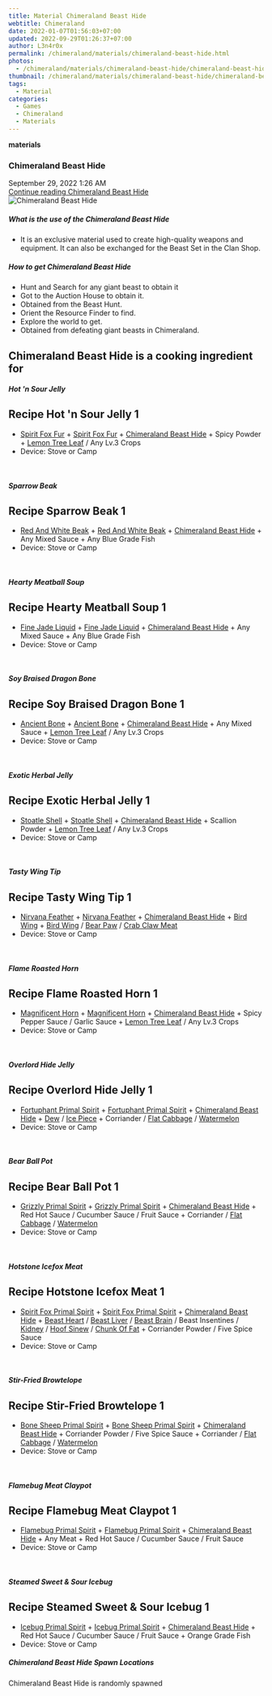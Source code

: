 ```yaml
---
title: Material Chimeraland Beast Hide
webtitle: Chimeraland
date: 2022-01-07T01:56:03+07:00
updated: 2022-09-29T01:26:37+07:00
author: L3n4r0x
permalink: /chimeraland/materials/chimeraland-beast-hide.html
photos:
  - /chimeraland/materials/chimeraland-beast-hide/chimeraland-beast-hide.webp
thumbnail: /chimeraland/materials/chimeraland-beast-hide/chimeraland-beast-hide.webp
tags:
  - Material
categories:
  - Games
  - Chimeraland
  - Materials
---
```


<section id="bootstrap-wrapper">
  <link
    rel="stylesheet"
    href="https://cdn.statically.io/gh/dimaslanjaka/Web-Manajemen/40ac3225/css/bootstrap-4.5-wrapper.css"
  />
  <div
    class="row g-0 border rounded overflow-hidden flex-md-row mb-4 shadow-sm position-relative"
  >
    <div class="col p-4 d-flex flex-column position-static">
      <strong class="d-inline-block mb-2 text-success">materials</strong>
      <h3 class="mb-0">Chimeraland Beast Hide</h3>
      <div class="mb-1 text-muted">September 29, 2022 1:26 AM</div>
      <a href="#" class="stretched-link d-none"
        >Continue reading Chimeraland Beast Hide</a
      >
    </div>
    <div class="col-auto d-none d-lg-block">
      <img
        src="/chimeraland/materials/chimeraland-beast-hide/chimeraland-beast-hide.webp"
        alt="Chimeraland Beast Hide"
      />
    </div>
  </div>
  <div class="row">
    <div class="col-lg-6 col-12 mb-2">
      <div class="card">
        <div class="card-body">
          <h5 class="card-title">
            What is the use of the Chimeraland Beast Hide
          </h5>
          <div class="card-text">
            <ul>
              <li>
                It is an exclusive material used to create high-quality weapons
                and equipment. It can also be exchanged for the Beast Set in the
                Clan Shop.
              </li>
            </ul>
          </div>
        </div>
      </div>
    </div>
    <div class="col-lg-6 col-12 mb-2">
      <div class="card">
        <div class="card-body">
          <h5 class="card-title">How to get Chimeraland Beast Hide</h5>
          <div class="card-text">
            <ul>
              <li>Hunt and Search for any giant beast to obtain it</li>
              <li>Got to the Auction House to obtain it.</li>
              <li>Obtained from the Beast Hunt.</li>
              <li>Orient the Resource Finder to find.</li>
              <li>Explore the world to get.</li>
              <li>Obtained from defeating giant beasts in Chimeraland.</li>
            </ul>
          </div>
        </div>
      </div>
    </div>
    <div class="col-lg-6 col-12 mb-2">
      <h2 id="cookable">Chimeraland Beast Hide is a cooking ingredient for</h2>
      <div id="recipe-hot-n-sour-jelly">
        <h5 id="item-hot-n-sour-jelly">Hot &#x27;n Sour Jelly</h5>
        <div class="col-12 col-lg-6 recipe-item mb-2">
          <div class="card">
            <div class="card-body">
              <h2 class="card-title fs-5">Recipe Hot &#x27;n Sour Jelly 1</h2>
              <div class="card-text">
                <ul>
                  <li>
                    <a
                      class="text-decoration-none"
                      href="/chimeraland/materials/spirit-fox-fur.html"
                      >Spirit Fox Fur</a
                    ><span> + </span
                    ><a
                      class="text-decoration-none"
                      href="/chimeraland/materials/spirit-fox-fur.html"
                      >Spirit Fox Fur</a
                    ><span> + </span
                    ><a
                      class="text-decoration-none"
                      href="/chimeraland/materials/chimeraland-beast-hide.html"
                      >Chimeraland Beast Hide</a
                    ><span> + </span>Spicy Powder<span> + </span
                    ><a
                      class="text-decoration-none"
                      href="/chimeraland/materials/lemon-tree-leaf.html"
                      >Lemon Tree Leaf</a
                    ><span> / </span>Any Lv.3 Crops
                  </li>
                  <li>Device: Stove or Camp</li>
                </ul>
              </div>
            </div>
          </div>
        </div>
      </div>
      <br />
      <div id="recipe-sparrow-beak">
        <h5 id="item-sparrow-beak">Sparrow Beak</h5>
        <div class="col-12 col-lg-6 recipe-item mb-2">
          <div class="card">
            <div class="card-body">
              <h2 class="card-title fs-5">Recipe Sparrow Beak 1</h2>
              <div class="card-text">
                <ul>
                  <li>
                    <a
                      class="text-decoration-none"
                      href="/chimeraland/materials/red-and-white-beak.html"
                      >Red And White Beak</a
                    ><span> + </span
                    ><a
                      class="text-decoration-none"
                      href="/chimeraland/materials/red-and-white-beak.html"
                      >Red And White Beak</a
                    ><span> + </span
                    ><a
                      class="text-decoration-none"
                      href="/chimeraland/materials/chimeraland-beast-hide.html"
                      >Chimeraland Beast Hide</a
                    ><span> + </span>Any Mixed Sauce<span> + </span>Any Blue
                    Grade Fish
                  </li>
                  <li>Device: Stove or Camp</li>
                </ul>
              </div>
            </div>
          </div>
        </div>
      </div>
      <br />
      <div id="recipe-hearty-meatball-soup">
        <h5 id="item-hearty-meatball-soup">Hearty Meatball Soup</h5>
        <div class="col-12 col-lg-6 recipe-item mb-2">
          <div class="card">
            <div class="card-body">
              <h2 class="card-title fs-5">Recipe Hearty Meatball Soup 1</h2>
              <div class="card-text">
                <ul>
                  <li>
                    <a
                      class="text-decoration-none"
                      href="/chimeraland/materials/fine-jade-liquid.html"
                      >Fine Jade Liquid</a
                    ><span> + </span
                    ><a
                      class="text-decoration-none"
                      href="/chimeraland/materials/fine-jade-liquid.html"
                      >Fine Jade Liquid</a
                    ><span> + </span
                    ><a
                      class="text-decoration-none"
                      href="/chimeraland/materials/chimeraland-beast-hide.html"
                      >Chimeraland Beast Hide</a
                    ><span> + </span>Any Mixed Sauce<span> + </span>Any Blue
                    Grade Fish
                  </li>
                  <li>Device: Stove or Camp</li>
                </ul>
              </div>
            </div>
          </div>
        </div>
      </div>
      <br />
      <div id="recipe-soy-braised-dragon-bone">
        <h5 id="item-soy-braised-dragon-bone">Soy Braised Dragon Bone</h5>
        <div class="col-12 col-lg-6 recipe-item mb-2">
          <div class="card">
            <div class="card-body">
              <h2 class="card-title fs-5">Recipe Soy Braised Dragon Bone 1</h2>
              <div class="card-text">
                <ul>
                  <li>
                    <a
                      class="text-decoration-none"
                      href="/chimeraland/materials/ancient-bone.html"
                      >Ancient Bone</a
                    ><span> + </span
                    ><a
                      class="text-decoration-none"
                      href="/chimeraland/materials/ancient-bone.html"
                      >Ancient Bone</a
                    ><span> + </span
                    ><a
                      class="text-decoration-none"
                      href="/chimeraland/materials/chimeraland-beast-hide.html"
                      >Chimeraland Beast Hide</a
                    ><span> + </span>Any Mixed Sauce<span> + </span
                    ><a
                      class="text-decoration-none"
                      href="/chimeraland/materials/lemon-tree-leaf.html"
                      >Lemon Tree Leaf</a
                    ><span> / </span>Any Lv.3 Crops
                  </li>
                  <li>Device: Stove or Camp</li>
                </ul>
              </div>
            </div>
          </div>
        </div>
      </div>
      <br />
      <div id="recipe-exotic-herbal-jelly">
        <h5 id="item-exotic-herbal-jelly">Exotic Herbal Jelly</h5>
        <div class="col-12 col-lg-6 recipe-item mb-2">
          <div class="card">
            <div class="card-body">
              <h2 class="card-title fs-5">Recipe Exotic Herbal Jelly 1</h2>
              <div class="card-text">
                <ul>
                  <li>
                    <a
                      class="text-decoration-none"
                      href="/chimeraland/materials/stoatle-shell.html"
                      >Stoatle Shell</a
                    ><span> + </span
                    ><a
                      class="text-decoration-none"
                      href="/chimeraland/materials/stoatle-shell.html"
                      >Stoatle Shell</a
                    ><span> + </span
                    ><a
                      class="text-decoration-none"
                      href="/chimeraland/materials/chimeraland-beast-hide.html"
                      >Chimeraland Beast Hide</a
                    ><span> + </span>Scallion Powder<span> + </span
                    ><a
                      class="text-decoration-none"
                      href="/chimeraland/materials/lemon-tree-leaf.html"
                      >Lemon Tree Leaf</a
                    ><span> / </span>Any Lv.3 Crops
                  </li>
                  <li>Device: Stove or Camp</li>
                </ul>
              </div>
            </div>
          </div>
        </div>
      </div>
      <br />
      <div id="recipe-tasty-wing-tip">
        <h5 id="item-tasty-wing-tip">Tasty Wing Tip</h5>
        <div class="col-12 col-lg-6 recipe-item mb-2">
          <div class="card">
            <div class="card-body">
              <h2 class="card-title fs-5">Recipe Tasty Wing Tip 1</h2>
              <div class="card-text">
                <ul>
                  <li>
                    <a
                      class="text-decoration-none"
                      href="/chimeraland/materials/nirvana-feather.html"
                      >Nirvana Feather</a
                    ><span> + </span
                    ><a
                      class="text-decoration-none"
                      href="/chimeraland/materials/nirvana-feather.html"
                      >Nirvana Feather</a
                    ><span> + </span
                    ><a
                      class="text-decoration-none"
                      href="/chimeraland/materials/chimeraland-beast-hide.html"
                      >Chimeraland Beast Hide</a
                    ><span> + </span
                    ><a
                      class="text-decoration-none"
                      href="/chimeraland/materials/bird-wing.html"
                      >Bird Wing</a
                    ><span> + </span
                    ><a
                      class="text-decoration-none"
                      href="/chimeraland/materials/bird-wing.html"
                      >Bird Wing</a
                    ><span> / </span
                    ><a
                      class="text-decoration-none"
                      href="/chimeraland/materials/bear-paw.html"
                      >Bear Paw</a
                    ><span> / </span
                    ><a
                      class="text-decoration-none"
                      href="/chimeraland/materials/crab-claw-meat.html"
                      >Crab Claw Meat</a
                    >
                  </li>
                  <li>Device: Stove or Camp</li>
                </ul>
              </div>
            </div>
          </div>
        </div>
      </div>
      <br />
      <div id="recipe-flame-roasted-horn">
        <h5 id="item-flame-roasted-horn">Flame Roasted Horn</h5>
        <div class="col-12 col-lg-6 recipe-item mb-2">
          <div class="card">
            <div class="card-body">
              <h2 class="card-title fs-5">Recipe Flame Roasted Horn 1</h2>
              <div class="card-text">
                <ul>
                  <li>
                    <a
                      class="text-decoration-none"
                      href="/chimeraland/materials/magnificent-horn.html"
                      >Magnificent Horn</a
                    ><span> + </span
                    ><a
                      class="text-decoration-none"
                      href="/chimeraland/materials/magnificent-horn.html"
                      >Magnificent Horn</a
                    ><span> + </span
                    ><a
                      class="text-decoration-none"
                      href="/chimeraland/materials/chimeraland-beast-hide.html"
                      >Chimeraland Beast Hide</a
                    ><span> + </span>Spicy Pepper Sauce<span> / </span>Garlic
                    Sauce<span> + </span
                    ><a
                      class="text-decoration-none"
                      href="/chimeraland/materials/lemon-tree-leaf.html"
                      >Lemon Tree Leaf</a
                    ><span> / </span>Any Lv.3 Crops
                  </li>
                  <li>Device: Stove or Camp</li>
                </ul>
              </div>
            </div>
          </div>
        </div>
      </div>
      <br />
      <div id="recipe-overlord-hide-jelly">
        <h5 id="item-overlord-hide-jelly">Overlord Hide Jelly</h5>
        <div class="col-12 col-lg-6 recipe-item mb-2">
          <div class="card">
            <div class="card-body">
              <h2 class="card-title fs-5">Recipe Overlord Hide Jelly 1</h2>
              <div class="card-text">
                <ul>
                  <li>
                    <a
                      class="text-decoration-none"
                      href="/chimeraland/materials/fortuphant-primal-spirit.html"
                      >Fortuphant Primal Spirit</a
                    ><span> + </span
                    ><a
                      class="text-decoration-none"
                      href="/chimeraland/materials/fortuphant-primal-spirit.html"
                      >Fortuphant Primal Spirit</a
                    ><span> + </span
                    ><a
                      class="text-decoration-none"
                      href="/chimeraland/materials/chimeraland-beast-hide.html"
                      >Chimeraland Beast Hide</a
                    ><span> + </span
                    ><a
                      class="text-decoration-none"
                      href="/chimeraland/materials/dew.html"
                      >Dew</a
                    ><span> / </span
                    ><a
                      class="text-decoration-none"
                      href="/chimeraland/materials/ice-piece.html"
                      >Ice Piece</a
                    ><span> + </span>Corriander<span> / </span
                    ><a
                      class="text-decoration-none"
                      href="/chimeraland/materials/flat-cabbage.html"
                      >Flat Cabbage</a
                    ><span> / </span
                    ><a
                      class="text-decoration-none"
                      href="/chimeraland/materials/watermelon.html"
                      >Watermelon</a
                    >
                  </li>
                  <li>Device: Stove or Camp</li>
                </ul>
              </div>
            </div>
          </div>
        </div>
      </div>
      <br />
      <div id="recipe-bear-ball-pot">
        <h5 id="item-bear-ball-pot">Bear Ball Pot</h5>
        <div class="col-12 col-lg-6 recipe-item mb-2">
          <div class="card">
            <div class="card-body">
              <h2 class="card-title fs-5">Recipe Bear Ball Pot 1</h2>
              <div class="card-text">
                <ul>
                  <li>
                    <a
                      class="text-decoration-none"
                      href="/chimeraland/materials/grizzly-primal-spirit.html"
                      >Grizzly Primal Spirit</a
                    ><span> + </span
                    ><a
                      class="text-decoration-none"
                      href="/chimeraland/materials/grizzly-primal-spirit.html"
                      >Grizzly Primal Spirit</a
                    ><span> + </span
                    ><a
                      class="text-decoration-none"
                      href="/chimeraland/materials/chimeraland-beast-hide.html"
                      >Chimeraland Beast Hide</a
                    ><span> + </span>Red Hot Sauce<span> / </span>Cucumber
                    Sauce<span> / </span>Fruit Sauce<span> + </span
                    >Corriander<span> / </span
                    ><a
                      class="text-decoration-none"
                      href="/chimeraland/materials/flat-cabbage.html"
                      >Flat Cabbage</a
                    ><span> / </span
                    ><a
                      class="text-decoration-none"
                      href="/chimeraland/materials/watermelon.html"
                      >Watermelon</a
                    >
                  </li>
                  <li>Device: Stove or Camp</li>
                </ul>
              </div>
            </div>
          </div>
        </div>
      </div>
      <br />
      <div id="recipe-hotstone-icefox-meat">
        <h5 id="item-hotstone-icefox-meat">Hotstone Icefox Meat</h5>
        <div class="col-12 col-lg-6 recipe-item mb-2">
          <div class="card">
            <div class="card-body">
              <h2 class="card-title fs-5">Recipe Hotstone Icefox Meat 1</h2>
              <div class="card-text">
                <ul>
                  <li>
                    <a
                      class="text-decoration-none"
                      href="/chimeraland/materials/spirit-fox-primal-spirit.html"
                      >Spirit Fox Primal Spirit</a
                    ><span> + </span
                    ><a
                      class="text-decoration-none"
                      href="/chimeraland/materials/spirit-fox-primal-spirit.html"
                      >Spirit Fox Primal Spirit</a
                    ><span> + </span
                    ><a
                      class="text-decoration-none"
                      href="/chimeraland/materials/chimeraland-beast-hide.html"
                      >Chimeraland Beast Hide</a
                    ><span> + </span
                    ><a
                      class="text-decoration-none"
                      href="/chimeraland/materials/beast-heart.html"
                      >Beast Heart</a
                    ><span> / </span
                    ><a
                      class="text-decoration-none"
                      href="/chimeraland/materials/beast-liver.html"
                      >Beast Liver</a
                    ><span> / </span
                    ><a
                      class="text-decoration-none"
                      href="/chimeraland/materials/beast-brain.html"
                      >Beast Brain</a
                    ><span> / </span>Beast Insentines<span> / </span
                    ><a
                      class="text-decoration-none"
                      href="/chimeraland/materials/kidney.html"
                      >Kidney</a
                    ><span> / </span
                    ><a
                      class="text-decoration-none"
                      href="/chimeraland/materials/hoof-sinew.html"
                      >Hoof Sinew</a
                    ><span> / </span
                    ><a
                      class="text-decoration-none"
                      href="/chimeraland/materials/chunk-of-fat.html"
                      >Chunk Of Fat</a
                    ><span> + </span>Corriander Powder<span> / </span>Five Spice
                    Sauce
                  </li>
                  <li>Device: Stove or Camp</li>
                </ul>
              </div>
            </div>
          </div>
        </div>
      </div>
      <br />
      <div id="recipe-stir-fried-browtelope">
        <h5 id="item-stir-fried-browtelope">Stir-Fried Browtelope</h5>
        <div class="col-12 col-lg-6 recipe-item mb-2">
          <div class="card">
            <div class="card-body">
              <h2 class="card-title fs-5">Recipe Stir-Fried Browtelope 1</h2>
              <div class="card-text">
                <ul>
                  <li>
                    <a
                      class="text-decoration-none"
                      href="/chimeraland/materials/bone-sheep-primal-spirit.html"
                      >Bone Sheep Primal Spirit</a
                    ><span> + </span
                    ><a
                      class="text-decoration-none"
                      href="/chimeraland/materials/bone-sheep-primal-spirit.html"
                      >Bone Sheep Primal Spirit</a
                    ><span> + </span
                    ><a
                      class="text-decoration-none"
                      href="/chimeraland/materials/chimeraland-beast-hide.html"
                      >Chimeraland Beast Hide</a
                    ><span> + </span>Corriander Powder<span> / </span>Five Spice
                    Sauce<span> + </span>Corriander<span> / </span
                    ><a
                      class="text-decoration-none"
                      href="/chimeraland/materials/flat-cabbage.html"
                      >Flat Cabbage</a
                    ><span> / </span
                    ><a
                      class="text-decoration-none"
                      href="/chimeraland/materials/watermelon.html"
                      >Watermelon</a
                    >
                  </li>
                  <li>Device: Stove or Camp</li>
                </ul>
              </div>
            </div>
          </div>
        </div>
      </div>
      <br />
      <div id="recipe-flamebug-meat-claypot">
        <h5 id="item-flamebug-meat-claypot">Flamebug Meat Claypot</h5>
        <div class="col-12 col-lg-6 recipe-item mb-2">
          <div class="card">
            <div class="card-body">
              <h2 class="card-title fs-5">Recipe Flamebug Meat Claypot 1</h2>
              <div class="card-text">
                <ul>
                  <li>
                    <a
                      class="text-decoration-none"
                      href="/chimeraland/materials/flamebug-primal-spirit.html"
                      >Flamebug Primal Spirit</a
                    ><span> + </span
                    ><a
                      class="text-decoration-none"
                      href="/chimeraland/materials/flamebug-primal-spirit.html"
                      >Flamebug Primal Spirit</a
                    ><span> + </span
                    ><a
                      class="text-decoration-none"
                      href="/chimeraland/materials/chimeraland-beast-hide.html"
                      >Chimeraland Beast Hide</a
                    ><span> + </span>Any Meat<span> + </span>Red Hot Sauce<span>
                      / </span
                    >Cucumber Sauce<span> / </span>Fruit Sauce
                  </li>
                  <li>Device: Stove or Camp</li>
                </ul>
              </div>
            </div>
          </div>
        </div>
      </div>
      <br />
      <div id="recipe-steamed-sweet-and-sour-icebug">
        <h5 id="item-steamed-sweet-and-sour-icebug">
          Steamed Sweet &amp; Sour Icebug
        </h5>
        <div class="col-12 col-lg-6 recipe-item mb-2">
          <div class="card">
            <div class="card-body">
              <h2 class="card-title fs-5">
                Recipe Steamed Sweet &amp; Sour Icebug 1
              </h2>
              <div class="card-text">
                <ul>
                  <li>
                    <a
                      class="text-decoration-none"
                      href="/chimeraland/materials/icebug-primal-spirit.html"
                      >Icebug Primal Spirit</a
                    ><span> + </span
                    ><a
                      class="text-decoration-none"
                      href="/chimeraland/materials/icebug-primal-spirit.html"
                      >Icebug Primal Spirit</a
                    ><span> + </span
                    ><a
                      class="text-decoration-none"
                      href="/chimeraland/materials/chimeraland-beast-hide.html"
                      >Chimeraland Beast Hide</a
                    ><span> + </span>Red Hot Sauce<span> / </span>Cucumber
                    Sauce<span> / </span>Fruit Sauce<span> + </span>Orange Grade
                    Fish
                  </li>
                  <li>Device: Stove or Camp</li>
                </ul>
              </div>
            </div>
          </div>
        </div>
      </div>
    </div>
    <div class="col-12 mb-2">
      <h5>Chimeraland Beast Hide Spawn Locations</h5>
      <p>Chimeraland Beast Hide is randomly spawned</p>
    </div>
  </div>
</section>